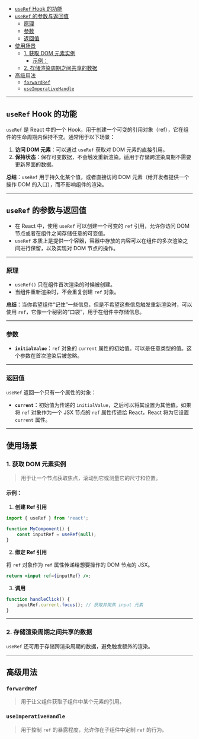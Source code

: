 - [`useRef` Hook 的功能](#useref-hook-的功能)
- [`useRef` 的参数与返回值](#useref-的参数与返回值)
  - [原理](#原理)
  - [参数](#参数)
  - [返回值](#返回值)
- [使用场景](#使用场景)
  - [1. 获取 DOM 元素实例](#1-获取-dom-元素实例)
    - [示例：](#示例)
  - [2. 存储渲染周期之间共享的数据](#2-存储渲染周期之间共享的数据)
- [高级用法](#高级用法)
  - [`forwardRef`](#forwardref)
  - [`useImperativeHandle`](#useimperativehandle)

---
## `useRef` Hook 的功能

`useRef` 是 React 中的一个 Hook，用于创建一个可变的引用对象（ref），它在组件的生命周期内保持不变。通常用于以下场景：

1. **访问 DOM 元素**：可以通过 `useRef` 获取对 DOM 元素的直接引用。
2. **保持状态**：保存可变数据，不会触发重新渲染。适用于存储跨渲染周期不需要更新界面的数据。

**总结**：`useRef` 用于持久化某个值，或者直接访问 DOM 元素（给开发者提供一个操作 DOM 的入口），而不影响组件的渲染。

---

## `useRef` 的参数与返回值

- 在 React 中，使用 `useRef` 可以创建一个可变的 `ref` 引用，允许你访问 DOM 节点或者在组件之间存储任意的可变值。
- `useRef` 本质上是提供一个容器，容器中存放的内容可以在组件的多次渲染之间进行保留，以及实现对 DOM 节点的操作。

---

### 原理

- `useRef()` 只在组件首次渲染的时候被创建。
- 当组件重新渲染时，不会重复创建 `ref` 对象。

**总结**：当你希望组件“记住”一些信息，但是不希望这些信息触发重新渲染时，可以使用 `ref`，它像一个秘密的“口袋”，用于在组件中存储信息。

---

### 参数

- **`initialValue`**：`ref` 对象的 `current` 属性的初始值。可以是任意类型的值。这个参数在首次渲染后被忽略。

---

### 返回值

`useRef` 返回一个只有一个属性的对象：

- **`current`**：初始值为传递的 `initialValue`，之后可以将其设置为其他值。如果将 `ref` 对象作为一个 JSX 节点的 `ref` 属性传递给 React，React 将为它设置 `current` 属性。

---

## 使用场景

### 1. 获取 DOM 元素实例

> 用于让一个节点获取焦点，滚动到它或测量它的尺寸和位置。

#### 示例：

1. **创建 Ref 引用**

```jsx
import { useRef } from 'react';

function MyComponent() {
    const inputRef = useRef(null);
}
```

2. **绑定 Ref 引用**

将 `ref` 对象作为 `ref` 属性传递给想要操作的 DOM 节点的 JSX。

```jsx
return <input ref={inputRef} />;
```

3. **调用**

```jsx
function handleClick() {
    inputRef.current.focus(); // 获取并聚焦 input 元素
}
```

---

### 2. 存储渲染周期之间共享的数据

`useRef` 还可用于存储跨渲染周期的数据，避免触发额外的渲染。

---

## 高级用法

### `forwardRef`

> 用于让父组件获取子组件中某个元素的引用。

### `useImperativeHandle`

> 用于控制 `ref` 的暴露程度，允许你在子组件中定制 `ref` 的行为。
